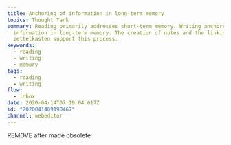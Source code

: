 ```yaml
---
title: Anchoring of information in long-term memory
topics: Thought Tank
summary: Reading primarily addresses short-term memory. Writing anchors the
  information in long-term memory. The creation of notes and the linking in the
  zettelkasten support this process.
keywords:
  - reading
  - writing
  - memory
tags:
  - reading
  - writing
flow:
  - inbox
date: 2020-04-14T07:19:04.617Z
id: "2020041409190467"
channel: webeditor
---
```

REMOVE after made obsolete